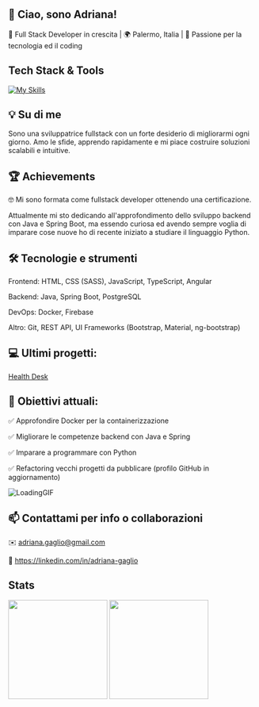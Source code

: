 ## 👋 Ciao, sono Adriana!

🚀 Full Stack Developer in crescita | 🌍 Palermo, Italia | 🎯 Passione per la tecnologia ed il coding



## Tech Stack & Tools
[![My Skills](https://skillicons.dev/icons?i=html,css,js,ts,angular,java,spring,postgres,docker,firebase)](https://skillicons.dev)

## 💡 Su di me

Sono una sviluppatrice fullstack con un forte desiderio di migliorarmi ogni giorno. 
Amo le sfide, apprendo rapidamente e mi piace costruire soluzioni scalabili e intuitive. 

## 🏆 Achievements

🤓 Mi sono formata come fullstack developer ottenendo una certificazione. 

Attualmente mi sto dedicando all'approfondimento dello sviluppo backend con Java e Spring Boot, ma essendo curiosa ed avendo sempre voglia di imparare cose nuove ho di recente iniziato a studiare il linguaggio Python.


## 🛠️ Tecnologie e strumenti

Frontend: HTML, CSS (SASS), JavaScript, TypeScript, Angular

Backend: Java, Spring Boot, PostgreSQL

DevOps: Docker, Firebase

Altro: Git, REST API, UI Frameworks (Bootstrap, Material, ng-bootstrap)

##  💻 Ultimi progetti:

[Health Desk](https://healt-desk-7d46c.web.app/)

## 📌 Obiettivi attuali:

✅ Approfondire Docker per la containerizzazione

✅ Migliorare le competenze backend con Java e Spring

✅ Imparare a programmare con Python

✅ Refactoring vecchi progetti da pubblicare (profilo GitHub in aggiornamento) 

![LoadingGIF](https://github.com/user-attachments/assets/61c25647-5123-485d-8607-06ac4dee7256)



## 📫 Contattami per info o collaborazioni

✉️ adriana.gaglio@gmail.com

🔗 https://linkedin.com/in/adriana-gaglio


## Stats
<a><img height=200 align="center" src="https://github-readme-stats.vercel.app/api/top-langs?username=adrianagaglio&layout=compact&langs_count=100&card_width=320" /></a> <a>  <img height=200 align="center" src="https://github-readme-stats.vercel.app/api/wakatime?username=adrianagaglio&layout=compact&hide=Properties,Java+Properties,Gitignore+file,Nginx+configuration+file,Git+config,Git&card_width=320"/></a>


